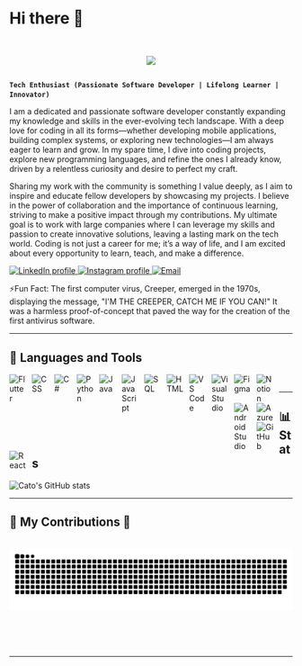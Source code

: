 # Hi there 👋
<h1 align="center">
    <img src="https://readme-typing-svg.herokuapp.com/?font=Fira+Code&size=35&center=true&vCenter=true&width=500&height=70&duration=4000&lines=+I'm+Cato+Mackenzie!;&color=00ffee" />
</h1>

**`Tech Enthusiast (Passionate Software Developer | Lifelong Learner | Innovator)`**

I am a dedicated and passionate software developer constantly expanding my knowledge and skills in the ever-evolving tech landscape. With a deep love for coding in all its forms—whether developing mobile applications, building complex systems, or exploring new technologies—I am always eager to learn and grow. In my spare time, I dive into coding projects, explore new programming languages, and refine the ones I already know, driven by a relentless curiosity and desire to perfect my craft.

Sharing my work with the community is something I value deeply, as I aim to inspire and educate fellow developers by showcasing my projects. I believe in the power of collaboration and the importance of continuous learning, striving to make a positive impact through my contributions. My ultimate goal is to work with large companies where I can leverage my skills and passion to create innovative solutions, leaving a lasting mark on the tech world. Coding is not just a career for me; it’s a way of life, and I am excited about every opportunity to learn, teach, and make a difference.

<p align="left">
    <a href="https://www.linkedin.com/in/cato-mackenzie-885293288" target="_blank">
        <img alt="LinkedIn profile" title="Connect with me on LinkedIn" src="https://img.shields.io/badge/LinkedIn-%230A66C2?style=for-the-badge&logo=linkedin&logoColor=white"/>
    </a>
    <a href="https://www.instagram.com/cato.mac?igsh=b2FzOXpwbzcxNm9s" target="_blank">
        <img alt="Instagram profile" title="Follow me on Instagram" src="https://img.shields.io/badge/Instagram-%23E4405F?style=for-the-badge&logo=instagram&logoColor=white"/>
    </a>
    <a href="mailto:catomackenzie298@gmail.com">
        <img alt="Email" title="Email me" src="https://img.shields.io/badge/Email-%23D44638?style=for-the-badge&logo=gmail&logoColor=white"/>
    </a>
</p>

⚡Fun Fact: The first computer virus, Creeper, emerged in the 1970s, displaying the message, "I'M THE CREEPER, CATCH ME IF YOU CAN!" It was a harmless proof-of-concept that paved the way for the creation of the first antivirus software.

---
## 🧰 Languages and Tools
<img align="left" alt="Flutter" width="30px" style="padding-right:10px;" src="https://cdn.jsdelivr.net/gh/devicons/devicon/icons/flutter/flutter-original.svg"/>
<img align="left" alt="CSS" width="30px" style="padding-right:10px;" src="https://cdn.jsdelivr.net/gh/devicons/devicon/icons/css3/css3-plain.svg" />
<img align="left" alt="C#" width="30px" style="padding-right:10px;" src="https://cdn.jsdelivr.net/gh/devicons/devicon/icons/csharp/csharp-original.svg" />
<img align="left" alt="Python" width="30px" style="padding-right:10px;" src="https://cdn.jsdelivr.net/gh/devicons/devicon/icons/python/python-plain.svg" />
<img align="left" alt="Java" width="30px" style="padding-right:10px;" src="https://cdn.jsdelivr.net/gh/devicons/devicon/icons/java/java-original.svg"/>
<img align="left" alt="JavaScript" width="30px" style="padding-right:10px;" src="https://cdn.jsdelivr.net/gh/devicons/devicon/icons/javascript/javascript-plain.svg" />
<img align="left" alt="SQL" width="30px" style="padding-right:10px;" src="https://cdn.jsdelivr.net/gh/devicons/devicon/icons/mysql/mysql-original.svg" />
<img align="left" alt="HTML" width="30px" style="padding-right:10px;" src="https://cdn.jsdelivr.net/gh/devicons/devicon/icons/html5/html5-plain.svg" />
<img align="left" alt="VS Code" width="30px" style="padding-right:10px;" src="https://cdn.jsdelivr.net/gh/devicons/devicon/icons/vscode/vscode-original.svg" />
<img align="left" alt="Visual Studio" width="30px" style="padding-right:10px;" src="https://cdn.jsdelivr.net/gh/devicons/devicon/icons/visualstudio/visualstudio-plain.svg" />
<img align="left" alt="Figma" width="30px" style="padding-right:10px;" src="https://cdn.jsdelivr.net/gh/devicons/devicon/icons/figma/figma-original.svg" />
<img align="left" alt="Notion" width="30px" style="padding-right:10px;" src="https://cdn.jsdelivr.net/gh/devicons/devicon/icons/notion/notion-original.svg" />
<img align="left" alt="Android Studio" width="30px" style="padding-right:10px;" src="https://cdn.jsdelivr.net/gh/devicons/devicon/icons/androidstudio/androidstudio-original.svg" />
<img align="left" alt="Azure" width="30px" style="padding-right:10px;" src="https://cdn.jsdelivr.net/gh/devicons/devicon/icons/azure/azure-original.svg" />
<img align="left" alt="GitHub" width="30px" style="padding-right:10px;" src="https://img.icons8.com/ios/452/github.png" />
<img align="left" alt="React" width="30px" style="padding-right:10px;" src="https://tinyurl.com/react-logo-svg" />
<br />

---

## 📊 Stats
![Cato's GitHub stats](https://github-readme-stats.vercel.app/api?username=Cato-Mackenzie&show_icons=true&theme=radical)


---
  <h2>🐍 My Contributions 🐍</h2>
  <br>
  <img alt="snake eating my contributions" src="https://raw.githubusercontent.com/salesp07/salesp07/output/github-contribution-grid-snake.svg" />
  
  <br/><br/><br/>
</div>

---








